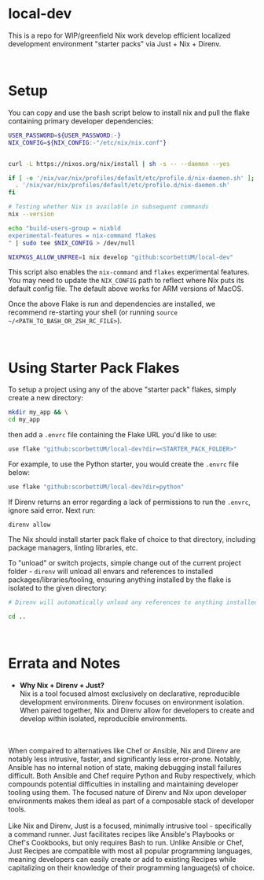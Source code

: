 # local-dev
This is a repo for WIP/greenfield Nix work develop efficient localized development environment "starter packs" via Just + Nix + Direnv.

<br/>

# Setup

You can copy and use the bash script below to install nix and pull the flake containing primary developer dependencies:

```bash
USER_PASSWORD=${USER_PASSWORD:-}
NIX_CONFIG=${NIX_CONFIG:-"/etc/nix/nix.conf"}


curl -L https://nixos.org/nix/install | sh -s -- --daemon --yes

if [ -e '/nix/var/nix/profiles/default/etc/profile.d/nix-daemon.sh' ]; then
  . '/nix/var/nix/profiles/default/etc/profile.d/nix-daemon.sh'
fi

# Testing whether Nix is available in subsequent commands
nix --version

echo "build-users-group = nixbld
experimental-features = nix-command flakes
" | sudo tee $NIX_CONFIG > /dev/null

NIXPKGS_ALLOW_UNFREE=1 nix develop "github:scorbettUM/local-dev"
```

This script also enables the `nix-command` and `flakes` experimental features. You may need to update the `NIX_CONFIG` path to reflect where Nix puts its default config file. The default above works for ARM versions of MacOS.

Once the above Flake is run and dependencies are installed, we recommend re-starting your shell (or running `source ~/<PATH_TO_BASH_OR_ZSH_RC_FILE>`).

<br/>

# Using Starter Pack Flakes

To setup a project using any of the above "starter pack" flakes, simply create a new directory:

```bash
mkdir my_app && \
cd my_app
```

then add a `.envrc` file containing the Flake URL you'd like to use:

```bash
use flake "github:scorbettUM/local-dev?dir=<STARTER_PACK_FOLDER>"
```

For example, to use the Python starter, you would create the `.envrc` file below:

```bash
use flake "github:scorbettUM/local-dev?dir=python"
```

If Direnv returns an error regarding a lack of permissions to run the `.envrc`, ignore said error. Next run:

```
direnv allow
```

The Nix should install starter pack flake of choice to that directory, including package managers, linting libraries, etc.

To "unload" or switch projects, simple change out of the current project folder - `direnv` will unload all envars and references to installed packages/libraries/tooling, ensuring anything installed by the flake is isolated to the given directory:

```bash
# Direnv will automatically unload any references to anything installed by the flake, reloading them when you change into the directory again.

cd ..
```

<br/>

# Errata and Notes

- <b>Why Nix + Direnv + Just?</b> <br/> Nix is a tool focused almost exclusively on declarative, reproducible development environments. Direnv focuses on environment isolation. When paired together, Nix and Direnv allow for developers to create and develop within isolated, reproducible environments. 
<br/>
<br/> 
When compaired to alternatives like Chef or Ansible, Nix and Direnv are notably less intrusive, faster, and significantly less error-prone. Notably, Ansible has no internal notion of state, making debugging install failures difficult. Both Ansible and Chef require Python and Ruby respectively, which compounds potential difficulties in installing and maintaining developer tooling using them. The focused nature of Direnv and Nix upon developer environments makes them ideal as part of a composable stack of developer tools.
<br/>
<br/>
Like Nix and Direnv, Just is a focused, minimally intrusive tool - specifically a command runner. Just facilitates recipes like Ansible's Playbooks or Chef's Cookbooks, but only requires Bash to run. Unlike Ansible or Chef, Just Recipes are compatible with most all popular programming languages, meaning developers can easily create or add to existing Recipes while capitalizing on their knowledge of their programming language(s) of choice.
